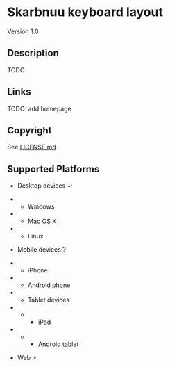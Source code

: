 Skarbnuu keyboard layout
==============

Version 1.0

Description
-----------
TODO

Links
-----
TODO: add homepage

Copyright
---------
See [LICENSE.md](LICENSE.md)

Supported Platforms
-------------------
 * Desktop devices ✓
 - * Windows
 - * Mac OS X
 - * Linux
 * Mobile devices ?
 - * iPhone
 - * Android phone
 - * Tablet devices
 - - * iPad
 - - * Android tablet
 * Web ✗
